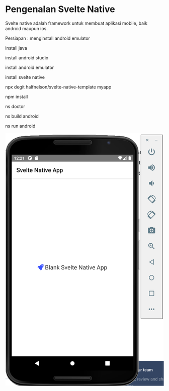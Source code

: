 # Pengenalan Svelte Native

Svelte native adalah framework untuk membuat aplikasi mobile, baik android maupun ios.

Persiapan : menginstall android emulator

install java

install android studio

install android emulator

install svelte native

npx degit halfnelson/svelte-native-template myapp

npm install 

ns doctor

ns build android

ns run android

![](../.gitbook/assets/screen-shot-2021-09-20-at-12.21.36.png)

